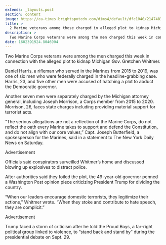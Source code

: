 ```yaml
--- 
extends: _layouts.post 
section: content 
image: https://ca-times.brightspotcdn.com/dims4/default/dfc1040/2147483647/strip/true/crop/1080x567+0+77/resize/1200x630!/quality/90/?url=https%3A%2F%2Fcalifornia-times-brightspot.s3.amazonaws.com%2Ffd%2F09%2F1ac604a24dda847e0cc3ede2974d%2Fmichigan.jpg 
title: > 
  2 Marine veterans among those charged in alleged plot to kidnap Michigan governor 
description: > 
  Two Marine Corps veterans were among the men charged this week in connection with the alleged plot to kidnap Michigan Gov.Harris, 23, and five other men were accused of hatching a plot to abduct the Democratic governor.Another seven men were separately charged by the Michigan attorney general, including Joseph Morrison, a Corps member from 2015 to 2020.“The serious allegations are not a reflection of the Marine Corps, do not reflect the oath every Marine takes to support and defend the Constitution, and do not align with our core values,” Capt.After authorities said they foiled the plot, the 49-year-old governor penned a Washington Post opinion piece criticizing President Trump for dividing the country. 
date: 1602391924.8046904 
--- 
```

Two Marine Corps veterans were among the men charged this week in connection with the alleged plot to kidnap Michigan Gov. Gretchen Whitmer.

Daniel Harris, a rifleman who served in the Marines from 2015 to 2019, was one of six men who were federally charged in the headline-grabbing case. Harris, 23, and five other men were accused of hatching a plot to abduct the Democratic governor.

Another seven men were separately charged by the Michigan attorney general, including Joseph Morrison, a Corps member from 2015 to 2020. Morrison, 26, faces state charges including providing material support for terrorist acts.

“The serious allegations are not a reflection of the Marine Corps, do not reflect the oath every Marine takes to support and defend the Constitution, and do not align with our core values,” Capt. Joseph Butterfield, a spokesperson for the Marines, said in a statement to The New York Daily News on Saturday.

Advertisement

Officials said conspirators surveilled Whitmer’s home and discussed blowing up explosives to distract police.

After authorities said they foiled the plot, the 49-year-old governor penned a Washington Post opinion piece criticizing President Trump for dividing the country.

“When our leaders encourage domestic terrorists, they legitimize their actions,” Whitmer wrote. “When they stoke and contribute to hate speech, they are complicit.”

Advertisement

Trump faced a storm of criticism after he told the Proud Boys, a far-right political group linked to violence, to “stand back and stand by” during the presidential debate on Sept. 29.